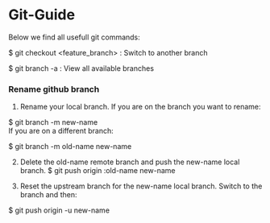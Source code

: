 # Git-Guide
Below we find all usefull git commands:

$ git checkout <feature_branch> : Switch to another branch <br>

$ git branch -a : View all available branches <br>

### Rename github branch
1. Rename your local branch.
If you are on the branch you want to rename:

$ git branch -m new-name <br>
If you are on a different branch:

$ git branch -m old-name new-name

2. Delete the old-name remote branch and push the new-name local branch.
$ git push origin :old-name new-name

3. Reset the upstream branch for the new-name local branch.
Switch to the branch and then:

$ git push origin -u new-name
